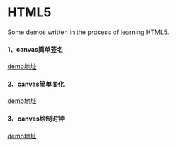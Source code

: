 # HTML5
Some demos written in the process of learning HTML5.

#### 1、canvas简单签名

[demo地址](https://skyblue-happy.github.io/HTML5/canvas-draw-signature/)

#### 2、canvas简单变化

[demo地址](https://skyblue-happy.github.io/HTML5/canvas-transformation/)

#### 3、canvas绘制时钟

[demo地址](https://skyblue-happy.github.io/HTML5/canvas-clock/)